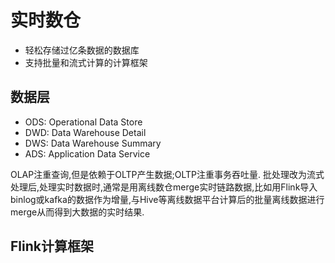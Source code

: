 # 实时数仓
- 轻松存储过亿条数据的数据库
- 支持批量和流式计算的计算框架
## 数据层
- ODS: Operational Data Store
- DWD: Data Warehouse Detail
- DWS: Data Warehouse Summary
- ADS: Application Data Service

OLAP注重查询,但是依赖于OLTP产生数据;OLTP注重事务吞吐量.
批处理改为流式处理后,处理实时数据时,通常是用离线数仓merge实时链路数据,比如用Flink导入binlog或kafka的数据作为增量,与Hive等离线数据平台计算后的批量离线数据进行merge从而得到大数据的实时结果.
## Flink计算框架 